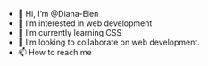 - 👋 Hi, I’m @Diana-Elen
- 👀 I’m interested in web development
- 🌱 I’m currently learning CSS
- 💞️ I’m looking to collaborate on web development.
- 📫 How to reach me 

<!---
Diana-Elen/Diana-Elen is a ✨ special ✨ repository because its `README.md` (this file) appears on your GitHub profile.
You can click the Preview link to take a look at your changes.
--->
